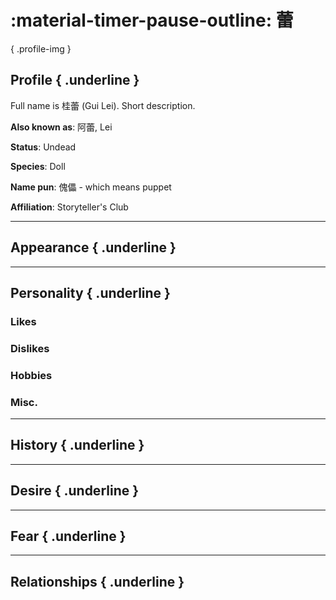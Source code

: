 :material-timer-pause-outline: 蕾
========================

{ .profile-img }

## Profile { .underline }

Full name is 桂蕾 (Gui Lei). Short description.

**Also known as**: 阿蕾, Lei

**Status**: Undead

**Species**: Doll

**Name pun**:  傀儡 - which means puppet

**Affiliation**: Storyteller's Club

---

## Appearance { .underline }

---

## Personality { .underline }


### Likes

### Dislikes

### Hobbies

### Misc.

---

## History { .underline }

---

## Desire { .underline }

---

## Fear { .underline }

---

## Relationships { .underline }



